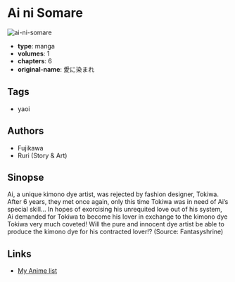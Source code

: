 # Ai ni Somare

![ai-ni-somare](https://cdn.myanimelist.net/images/manga/3/24478.jpg)

-   **type**: manga
-   **volumes**: 1
-   **chapters**: 6
-   **original-name**: 愛に染まれ

## Tags

-   yaoi

## Authors

-   Fujikawa
-   Ruri (Story & Art)

## Sinopse

Ai, a unique kimono dye artist, was rejected by fashion designer, Tokiwa. After 6 years, they met once again, only this time Tokiwa was in need of Ai’s special skill… In hopes of exorcising his unrequited love out of his system, Ai demanded for Tokiwa to become his lover in exchange to the kimono dye Tokiwa very much coveted! Will the pure and innocent dye artist be able to produce the kimono dye for his contracted lover!?
(Source: Fantasyshrine)

## Links

-   [My Anime list](https://myanimelist.net/manga/16579/Ai_ni_Somare)
